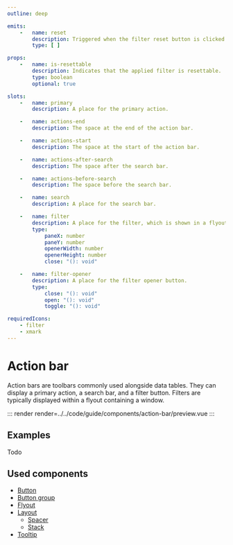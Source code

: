 ```yaml
---
outline: deep

emits:
    -   name: reset
        description: Triggered when the filter reset button is clicked. This is not available if a custom filter opener button is used.
        type: [ ]

props:
    -   name: is-resettable
        description: Indicates that the applied filter is resettable.
        type: boolean
        optional: true

slots:
    -   name: primary
        description: A place for the primary action.

    -   name: actions-end
        description: The space at the end of the action bar.

    -   name: actions-start
        description: The space at the start of the action bar.

    -   name: actions-after-search
        description: The space after the search bar.

    -   name: actions-before-search
        description: The space before the search bar.

    -   name: search
        description: A place for the search bar.

    -   name: filter
        description: A place for the filter, which is shown in a flyout.
        type:
            paneX: number
            paneY: number
            openerWidth: number
            openerHeight: number
            close: "(): void"

    -   name: filter-opener
        description: A place for the filter opener button.
        type:
            close: "(): void"
            open: "(): void"
            toggle: "(): void"

requiredIcons:
    - filter
    - xmark
---
```


# Action bar

Action bars are toolbars commonly used alongside data tables. They can display a primary action, a search bar, and a filter button. Filters are typically displayed within a flyout containing a window.

::: render
render=../../code/guide/components/action-bar/preview.vue
:::

<FrontmatterDocs/>

## Examples

Todo

## Used components

- [Button](./button)
- [Button group](./button-group)
- [Flyout](./flyout)
- [Layout](./layout)
    - [Spacer](./layout/spacer)
    - [Stack](./layout/stack)
- [Tooltip](./tooltip)
